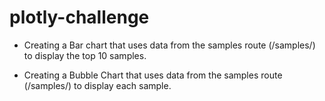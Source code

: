 # plotly-challenge

* Creating a Bar chart that uses data from the samples route (/samples/) to display the top 10 samples.


* Creating a Bubble Chart that uses data from the samples route (/samples/) to display each sample.
